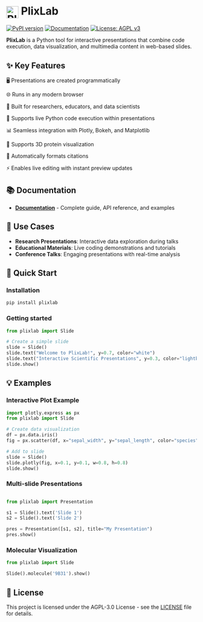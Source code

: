 # <img src="https://raw.githubusercontent.com/plixlabdev/plixlab/main/plixlab/web/assets/favicon.ico" alt="PlixLab Logo" width="32" height="32" style="vertical-align: middle;"> PlixLab 

[![PyPI version](https://badge.fury.io/py/plixlab.svg)](https://badge.fury.io/py/plixlab)
[![Documentation](https://img.shields.io/badge/docs-GitHub%20Pages-blue)](https://plixlabdev.github.io/plixlab/)
[![License: AGPL v3](https://img.shields.io/badge/License-AGPL%20v3-blue.svg)](https://www.gnu.org/licenses/agpl-3.0)


**PlixLab** is a Python tool for interactive presentations that combine code execution, data visualization, and multimedia content in web-based slides.

## ✨ Key Features


🖥️ Presentations are created programmatically

🌐 Runs in any modern browser 

🔬 Built for researchers, educators, and data scientists

🚀 Supports live Python code execution within presentations

📊 Seamless integration with Plotly, Bokeh, and Matplotlib

🧬 Supports 3D protein visualization

📖 Automatically formats citations 


⚡ Enables live editing with instant preview updates

## 📚 Documentation

- **[Documentation](https://plixlabdev.github.io/plixlab/)** - Complete guide, API reference, and examples

## 🎯 Use Cases

- **Research Presentations**: Interactive data exploration during talks
- **Educational Materials**: Live coding demonstrations and tutorials
- **Conference Talks**: Engaging presentations with real-time analysis

## 🚀 Quick Start

### Installation

```bash
pip install plixlab
```

### Getting started

```python
from plixlab import Slide

# Create a simple slide
slide = Slide()
slide.text("Welcome to PlixLab!", y=0.7, color="white")
slide.text("Interactive Scientific Presentations", y=0.3, color="lightblue")
slide.show()
```


## 💡 Examples
### Interactive Plot Example

```python
import plotly.express as px
from plixlab import Slide

# Create data visualization
df = px.data.iris()
fig = px.scatter(df, x="sepal_width", y="sepal_length", color="species")

# Add to slide
slide = Slide()
slide.plotly(fig, x=0.1, y=0.1, w=0.8, h=0.8)
slide.show()
```


### Multi-slide Presentations
```python

from plixlab import Presentation

s1 = Slide().text('Slide 1')
s2 = Slide().text('Slide 2')

pres = Presentation([s1, s2], title="My Presentation")
pres.show()
```

### Molecular Visualization
```python
from plixlab import Slide

Slide().molecule('9B31').show()
```



## 📄 License

This project is licensed under the AGPL-3.0 License - see the [LICENSE](LICENSE) file for details.


